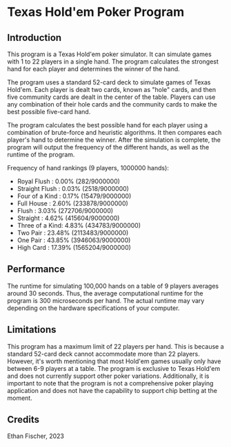 # Texas Hold'em Poker Program

## Introduction

This program is a Texas Hold'em poker simulator. It can simulate games with 1 to 22 players in a single hand. The program calculates the strongest hand for each player and determines the winner of the hand.

The program uses a standard 52-card deck to simulate games of Texas Hold'em. Each player is dealt two cards, known as "hole" cards, and then five community cards are dealt in the center of the table. Players can use any combination of their hole cards and the community cards to make the best possible five-card hand. 

The program calculates the best possible hand for each player using a combination of brute-force and heuristic algorithms. It then compares each player's hand to determine the winner. After the simulation is complete, the program will output the frequency of the different hands, as well as the runtime of the program.

Frequency of hand rankings (9 players, 1000000 hands):
* Royal Flush    : 0.00% (282/9000000)
* Straight Flush : 0.03% (2518/9000000)
* Four of a Kind : 0.17% (15479/9000000)
* Full House     : 2.60% (233878/9000000)
* Flush          : 3.03% (272706/9000000)
* Straight       : 4.62% (415604/9000000)
* Three of a Kind: 4.83% (434783/9000000)
* Two Pair       : 23.48% (2113483/9000000)
* One Pair       : 43.85% (3946063/9000000)
* High Card      : 17.39% (1565204/9000000)

## Performance

The runtime for simulating 100,000 hands on a table of 9 players averages around 30 seconds. Thus, the average computational runtime for the program is 300 microseconds per hand. The actual runtime may vary depending on the hardware specifications of your computer.

## Limitations

This program has a maximum limit of 22 players per hand. This is because a standard 52-card deck cannot accommodate more than 22 players. However, it's worth mentioning that most Hold'em games usually only have between 6-9 players at a table.
The program is exclusive to Texas Hold'em and does not currently support other poker variations.
Additionally, it is important to note that the program is not a comprehensive poker playing application and does not have the capability to support chip betting at the moment.

## Credits

Ethan Fischer, 2023
